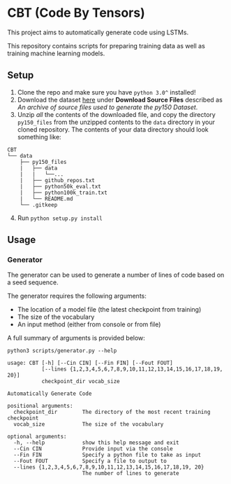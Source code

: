 # CBT (Code By Tensors)

This project aims to automatically generate code using LSTMs.

This repository contains scripts for preparing training data as well as training machine learning models.

## Setup
1. Clone the repo and make sure you have ``python 3.0^`` installed!
2. Download the dataset [here](https://eth-sri.github.io/py150) under **Download Source Files** described as *An archive of source files used to generate the py150 Dataset*. 
3. Unzip *all* the contents of the downloaded file, and copy the directory ``py150_files`` from the unzipped contents to the ``data`` directory in your cloned repository. The contents of your data directory should look something like:
```
CBT
└── data
    ├── py150_files
    |   ├── data
    |   |   └──...
    |   ├── github_repos.txt
    |   ├── python50k_eval.txt
    |   ├── python100k_train.txt
    |   └── README.md
    └── .gitkeep

```
4. Run ``python setup.py install``

## Usage
### Generator
The generator can be used to generate a number of lines of code based on a seed sequence.

The generator requires the following arguments:
* The location of a model file (the latest checkpoint from training)
* The size of the vocabulary
* An input method (either from console or from file)

A full summary of arguments is provided below:
```
python3 scripts/generator.py --help

usage: CBT [-h] [--Cin CIN] [--Fin FIN] [--Fout FOUT]
           [--lines {1,2,3,4,5,6,7,8,9,10,11,12,13,14,15,16,17,18,19, 20}]
           checkpoint_dir vocab_size

Automatically Generate Code

positional arguments:
  checkpoint_dir        The directory of the most recent training checkpoint
  vocab_size            The size of the vocabulary

optional arguments:
  -h, --help            show this help message and exit
  --Cin CIN             Provide input via the console
  --Fin FIN             Specify a python file to take as input
  --Fout FOUT           Specify a file to output to
  --lines {1,2,3,4,5,6,7,8,9,10,11,12,13,14,15,16,17,18,19, 20}
                        The number of lines to generate
```
